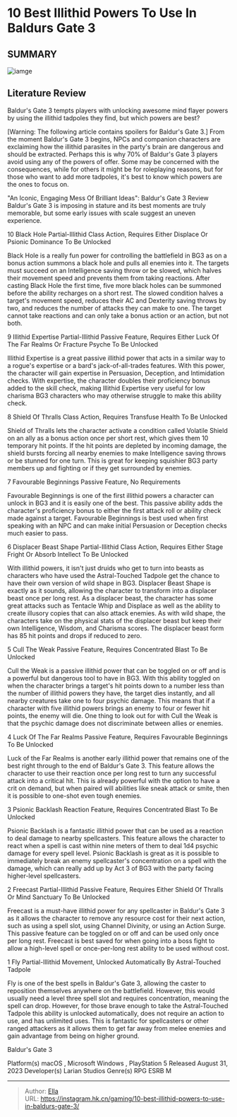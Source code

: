 # 10 Best Illithid Powers To Use In Baldurs Gate 3


## SUMMARY 

![iamge](https://static1.srcdn.com/wordpress/wp-content/uploads/2023/12/10-best-illithid-powers-to-use-in-baldur-s-gate-3.jpg)

## Literature Review

Baldur&#39;s Gate 3 tempts players with unlocking awesome mind flayer powers by using the illithid tadpoles they find, but which powers are best?





[Warning: The following article contains spoilers for Baldur&#39;s Gate 3.]
From the moment Baldur&#39;s Gate 3 begins, NPCs and companion characters are exclaiming how the illithid parasites in the party&#39;s brain are dangerous and should be extracted. Perhaps this is why 70% of Baldur&#39;s Gate 3 players avoid using any of the powers of offer. Some may be concerned with the consequences, while for others it might be for roleplaying reasons, but for those who want to add more tadpoles, it&#39;s best to know which powers are the ones to focus on.
            
 
 &#34;An Iconic, Engaging Mess Of Brilliant Ideas&#34;: Baldur&#39;s Gate 3 Review 
Baldur&#39;s Gate 3 is imposing in stature and its best moments are truly memorable, but some early issues with scale suggest an uneven experience.












 








 10  Black Hole 
Partial-Illithid Class Action, Requires Either Displace Or Psionic Dominance To Be Unlocked
        

Black Hole is a really fun power for controlling the battlefield in BG3 as on a bonus action summons a black hole and pulls all enemies into it. The targets must succeed on an Intelligence saving throw or be slowed, which halves their movement speed and prevents them from taking reactions. After casting Black Hole the first time, five more black holes can be summoned before the ability recharges on a short rest.
The slowed condition halves a target&#39;s movement speed, reduces their AC and Dexterity saving throws by two, and reduces the number of attacks they can make to one. The target cannot take reactions and can only take a bonus action or an action, but not both. 






 9  Illithid Expertise 
Partial-Illithid Passive Feature, Requires Either Luck Of The Far Realms Or Fracture Psyche To Be Unlocked
        

Illithid Expertise is a great passive illithid power that acts in a similar way to a rogue&#39;s expertise or a bard&#39;s jack-of-all-trades features. With this power, the character will gain expertise in Persuasion, Deception, and Intimidation checks. With expertise, the character doubles their proficiency bonus added to the skill check, making Illithid Expertise very useful for low charisma BG3 characters who may otherwise struggle to make this ability check.





 8  Shield Of Thralls 
Class Action, Requires Transfuse Health To Be Unlocked
        

Shield of Thralls lets the character activate a condition called Volatile Shield on an ally as a bonus action once per short rest, which gives them 10 temporary hit points. If the hit points are depleted by incoming damage, the shield bursts forcing all nearby enemies to make Intelligence saving throws or be stunned for one turn. This is great for keeping squishier BG3 party members up and fighting or if they get surrounded by enemies.





 7  Favourable Beginnings 
Passive Feature, No Requirements


 







Favourable Beginnings is one of the first illithid powers a character can unlock in BG3 and it is easily one of the best. This passive ability adds the character&#39;s proficiency bonus to either the first attack roll or ability check made against a target. Favourable Beginnings is best used when first speaking with an NPC and can make initial Persuasion or Deception checks much easier to pass.





 6  Displacer Beast Shape 
Partial-Illithid Class Action, Requires Either Stage Fright Or Absorb Intellect To Be Unlocked


 







With illithid powers, it isn&#39;t just druids who get to turn into beasts as characters who have used the Astral-Touched Tadpole get the chance to have their own version of wild shape in BG3. Displacer Beast Shape is exactly as it sounds, allowing the character to transform into a displacer beast once per long rest. As a displacer beast, the character has some great attacks such as Tentacle Whip and Displace as well as the ability to create illusory copies that can also attack enemies.
As with wild shape, the characters take on the physical stats of the displacer beast but keep their own Intelligence, Wisdom, and Charisma scores. The displacer beast form has 85 hit points and drops if reduced to zero. 






 5  Cull The Weak 
Passive Feature, Requires Concentrated Blast To Be Unlocked
        

Cull the Weak is a passive illithid power that can be toggled on or off and is a powerful but dangerous tool to have in BG3. With this ability toggled on when the character brings a target&#39;s hit points down to a number less than the number of illithid powers they have, the target dies instantly, and all nearby creatures take one to four psychic damage. This means that if a character with five illithid powers brings an enemy to four or fewer hit points, the enemy will die. One thing to look out for with Cull the Weak is that the psychic damage does not discriminate between allies or enemies.





 4  Luck Of The Far Realms 
Passive Feature, Requires Favourable Beginnings To Be Unlocked
        

Luck of the Far Realms is another early illithid power that remains one of the best right through to the end of Baldur&#39;s Gate 3. This feature allows the character to use their reaction once per long rest to turn any successful attack into a critical hit. This is already powerful with the option to have a crit on demand, but when paired will abilities like sneak attack or smite, then it is possible to one-shot even tough enemies.





 3  Psionic Backlash 
Reaction Feature, Requires Concentrated Blast To Be Unlocked
        

Psionic Backlash is a fantastic illithid power that can be used as a reaction to deal damage to nearby spellcasters. This feature allows the character to react when a spell is cast within nine meters of them to deal 1d4 psychic damage for every spell level. Psionic Backlash is great as it is possible to immediately break an enemy spellcaster&#39;s concentration on a spell with the damage, which can really add up by Act 3 of BG3 with the party facing higher-level spellcasters.





 2  Freecast 
Partial-Illithid Passive Feature, Requires Either Shield Of Thralls Or Mind Sanctuary To Be Unlocked
        

Freecast is a must-have illithid power for any spellcaster in Baldur&#39;s Gate 3 as it allows the character to remove any resource cost for their next action, such as using a spell slot, using Channel Divinity, or using an Action Surge. This passive feature can be toggled on or off and can be used only once per long rest. Freecast is best saved for when going into a boss fight to allow a high-level spell or once-per-long rest ability to be used without cost.





 1  Fly 
Partial-Illithid Movement, Unlocked Automatically By Astral-Touched Tadpole


 







Fly is one of the best spells in Baldur&#39;s Gate 3, allowing the caster to reposition themselves anywhere on the battlefield. However, this would usually need a level three spell slot and requires concentration, meaning the spell can drop. However, for those brave enough to take the Astral-Touched Tadpole this ability is unlocked automatically, does not require an action to use, and has unlimited uses. This is fantastic for spellcasters or other ranged attackers as it allows them to get far away from melee enemies and gain advantage from being on higher ground.
        


  Baldur&#39;s Gate 3  


  Platform(s)    macOS , Microsoft Windows , PlayStation 5     Released    August 31, 2023     Developer(s)    Larian Studios     Genre(s)    RPG     ESRB    M    


  

---

> Author: [Ella](https://instagram.hk.cn/)  
> URL: https://instagram.hk.cn/gaming/10-best-illithid-powers-to-use-in-baldurs-gate-3/  

